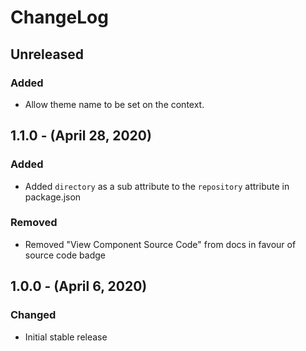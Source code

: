 ChangeLog
=========

Unreleased
----------
### Added
* Allow theme name to be set on the context.

1.1.0 - (April 28, 2020)
------------------
### Added
* Added `directory` as a sub attribute to the `repository` attribute in package.json

### Removed
* Removed "View Component Source Code" from docs in favour of source code badge

1.0.0 - (April 6, 2020)
------------------
### Changed
* Initial stable release
